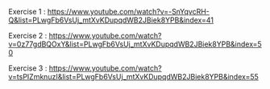 Exercise 1 : https://www.youtube.com/watch?v=-SnYqvcRH-Q&list=PLwgFb6VsUj_mtXvKDupqdWB2JBiek8YPB&index=41

Exercise 2 : https://www.youtube.com/watch?v=0z77gdBQOxY&list=PLwgFb6VsUj_mtXvKDupqdWB2JBiek8YPB&index=50

Exercise 3 : https://www.youtube.com/watch?v=tsPIZmknuzI&list=PLwgFb6VsUj_mtXvKDupqdWB2JBiek8YPB&index=55
